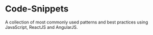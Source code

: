 # Code-Snippets
A collection of most commonly used patterns and best practices using JavaScript, ReactJS and AngularJS.
